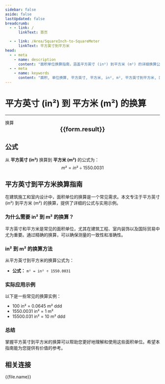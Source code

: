 ```yaml
---
sidebar: false
aside: false
lastUpdated: false
breadcrumb:
  - - link: /
      linkText: 首页

  - - link: /Area/SquareInch-to-SquareMeter
      linkText: 平方英寸到平方米
head:
  - - meta
    - name: description
      content: "面积单位换算指南，涵盖平方英寸 (in²) 到平方米 (m²) 的详细换算公式与说明。"
  - - meta
    - name: keywords
      content: "面积, 单位换算, 平方英寸, 平方米, in², m², 平方英寸到平方米, 面积换算指南, 平方英寸到平方米换算, in²到m²换算, 平方英寸转平方米, 英寸平方到平方米, 平方英寸平方米换算器, in²转m², 平方英寸换算平方米, 英寸平方转平方米, 平方英寸到平方米转换, in²平方米换算, 平方英寸平方米计算, 英寸平方平方米换算, 平方英寸转换平方米, in²到平方米, 平方英寸平方米转换器, 英寸平方到平方米换算, 平方英寸平方米换算公式, in²转换平方米, 平方英寸到平方米计算, 英寸平方转换平方米, 平方英寸平方米换算表, in²平方米转换, 平方英寸转平方米计算, 英寸平方平方米转换, 平方英寸到平方米换算工具, in²到平方米换算, 平方英寸平方米单位换算, 面积换算"
---
```

# 平方英寸 (in²) 到 平方米 (m²) 的换算
---
<script setup>
import { onMounted, reactive, inject, ref } from 'vue'
import { NButton, NForm, NFormItem, NInput, NInputNumber, NSelect, NCard, useMessage,NGrid ,NGi } from 'naive-ui'
import { defineClientComponent } from 'vitepress'
import { Area } from '../files';

const convert = inject('convert')

const form = reactive({
  number: null,
  result: '',
})

const convertHandler = () => {
  if (form.number !== null && !isNaN(form.number)) {
    const convertedValue = parseFloat(form.number) / 1550.0031
    form.result = `${form.number}in² = ${convertedValue.toFixed(4)}m²`
  } else {
    form.result = '请输入有效的数值。'
  }
}
</script>

<n-form size="large" :model="form">
  <n-form-item label="平方英寸 (in²)">
    <n-input-number v-model:value="form.number" placeholder="输入平方英寸" style="width: 100%" />
  </n-form-item>
  <n-form-item>
    <n-button type="info" @click="convertHandler" block>换算</n-button>
  </n-form-item>
</n-form>

<n-card  embedded :bordered="false" hoverable>
  <div  style="text-align:center;font-size:20px;">
    <strong>{{form.result}}</strong>
  </div>
</n-card>

## 公式

从 **平方英寸 (in²)** 换算到 **平方米 (m²)** 的公式为：
$$ m² = in² \div 1550.0031 $$

## 平方英寸到平方米换算指南

在建筑施工和室内设计中，面积单位的换算是一个常见需求。本文专注于平方英寸 (in²) 到平方米 (m²) 的换算，提供了详细的公式与实用示例。

### 为什么需要 in² 到 m² 的换算？

平方英寸和平方米是常见的面积单位，尤其在建筑工程、室内装饰以及国际贸易中尤为重要。通过精确的换算，可以确保测量的一致性和准确性。

### in² 到 m² 的换算方法

从平方英寸到平方米的换算公式为：

- **公式：** `m² = in² ÷ 1550.0031`

### 实际应用示例

以下是一些常见的换算实例：

- 100 in² = 0.0645 m²
ddd
- 1550.0031 in² = 1 m²
- 15500.031 in² = 10 m²
ddd

### 总结

掌握平方英寸到平方米的换算可以帮助您更好地理解和使用这些面积单位。希望本指南能为您提供有价值的参考。

## 相关连接
<n-grid x-gap="12" :cols="2">
  <n-gi v-for="(file, index) in Area" :key="index">
    <n-button
      text
      tag="a"
      :href="file.path"
      type="info"
    >
      {{file.name}}
    </n-button>
  </n-gi>
</n-grid>